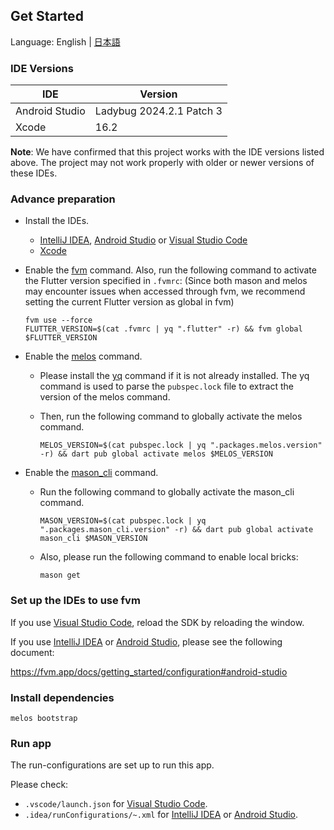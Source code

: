 ## Get Started

Language: English | [日本語](/docs/ja/GET_STARTED.md)

### IDE Versions

| IDE | Version |
| - | - |
| Android Studio | Ladybug 2024.2.1 Patch 3 |
| Xcode | 16.2 |

**Note**: We have confirmed that this project works with the IDE versions listed above. The project may not work properly with older or newer versions of these IDEs.

### Advance preparation

- Install the IDEs.
  - [IntelliJ IDEA], [Android Studio] or [Visual Studio Code]
  - [Xcode]
- Enable the [fvm] command.
  Also, run the following command to activate the Flutter version specified in `.fvmrc`:
  (Since both mason and melos may encounter issues when accessed through fvm, we recommend setting the current Flutter version as global in fvm)

  ```shell
  fvm use --force
  FLUTTER_VERSION=$(cat .fvmrc | yq ".flutter" -r) && fvm global $FLUTTER_VERSION
  ```

- Enable the [melos] command.
  - Please install the [yq] command if it is not already installed. The yq command is used to parse the `pubspec.lock` file to extract the version of the melos command.
  - Then, run the following command to globally activate the melos command.

    ```shell
    MELOS_VERSION=$(cat pubspec.lock | yq ".packages.melos.version" -r) && dart pub global activate melos $MELOS_VERSION
    ```

- Enable the [mason_cli] command.
  - Run the following command to globally activate the mason_cli command.

    ```shell
    MASON_VERSION=$(cat pubspec.lock | yq ".packages.mason_cli.version" -r) && dart pub global activate mason_cli $MASON_VERSION
    ```

  - Also, please run the following command to enable local bricks:

    ```shell
    mason get
    ```

### Set up the IDEs to use fvm

If you use [Visual Studio Code], reload the SDK by reloading the window.

If you use [IntelliJ IDEA] or [Android Studio], please see the following document:

<https://fvm.app/docs/getting_started/configuration#android-studio>

### Install dependencies

```shell
melos bootstrap
```

### Run app

The run-configurations are set up to run this app.

Please check:

- `.vscode/launch.json` for [Visual Studio Code].
- `.idea/runConfigurations/~.xml` for [IntelliJ IDEA] or [Android Studio].

<!-- Links -->

[IntelliJ IDEA]: https://www.jetbrains.com/idea/

[Android Studio]: https://developer.android.com/studio

[Visual Studio Code]: https://code.visualstudio.com/

[Xcode]: https://developer.apple.com/xcode/

[fvm]: https://fvm.app/

[melos]: https://melos.invertase.dev/

[mason_cli]: https://pub.dev/packages/mason_cli

[yq]: https://github.com/mikefarah/yq
